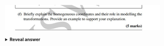 ## <img src="../../../../../media/paste-af36329e47e9886a30f126a350c5833f9d334237.jpg">
<details>
<summary><b>Reveal answer</b></summary>
<img src="../../../../../media/paste-a0c1839fca461ba780f39d6594b4b915dac68082.jpg">
</details>
